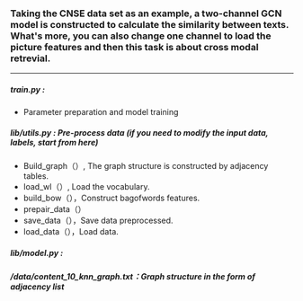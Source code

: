 ### Taking the CNSE data set as an example, a two-channel GCN model is constructed to calculate the similarity between texts. What's more, you can also change one channel to load the picture features and then this task is about cross modal retrevial.

----



##### train.py : 

- Parameter preparation and model training

##### lib/utils.py : Pre-process data (if you need to modify the input data, labels, start from here)

- Build_graph（）, The graph structure is constructed by adjacency tables.
- load_wl（）, Load the vocabulary.
- build_bow（），Construct bagofwords features.
- prepair_data（）
- save_data（），Save data preprocessed.
- load_data（），Load data.

##### lib/model.py : 

##### /data/content_10_knn_graph.txt：Graph structure in the form of adjacency list







